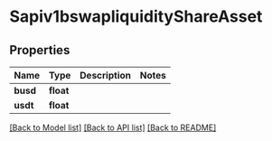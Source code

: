 # Sapiv1bswapliquidityShareAsset

## Properties
Name | Type | Description | Notes
------------ | ------------- | ------------- | -------------
**busd** | **float** |  | 
**usdt** | **float** |  | 

[[Back to Model list]](../README.md#documentation-for-models) [[Back to API list]](../README.md#documentation-for-api-endpoints) [[Back to README]](../README.md)

